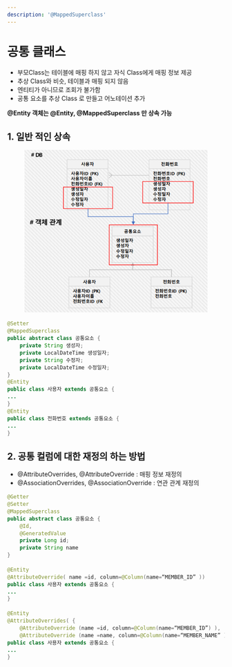 ```yaml
---
description: '@MappedSuperclass'
---
```


# 공통 클래스

* 부모Class는 테이블에 매핑 하지 않고 자식 Class에게 매핑 정보 제공
* 추상 Class와 비슷, 테이블과 매핑 되지 않음
* 엔티티가 아니므로 조회가 불가함
* 공통 요소를 추상 Class 로 만들고 어노테이션 추가

**@Entity 객체는 @Entity, @MappedSuperclass 만 상속 가능**

## 1. 일반 적인 상속

<figure><img src="../../.gitbook/assets/image (136).png" alt=""><figcaption></figcaption></figure>

```java
@Setter
@MappedSuperclass
public abstract class 공통요소 {​
    private String 생성자;​
    private LocalDateTime 생성일자;​
    private String 수정자;​
    private LocalDateTime 수정일자;
}
@Entity
public class 사용자 extends 공통요소 {
...
}
@Entity
public class 전화번호 extends 공통요소 {
...
}

```

## 2. 공통 컬럼에 대한 재정의 하는 방법

* @AttributeOverrides, @AttributeOverride : 매핑 정보 재정의
* @AssociationOverrides, @AssociationOverride : 연관 관계 재정의

```java
@Getter
@Setter
@MappedSuperclass
public abstract class 공통요소 {​
    @Id, 
    @GeneratedValue
    private Long id;
    private String name
}

@Entity
@AttributeOverride( name =id, column=@Column(name=“MEMBER_ID” ))
public class 사용자 extends 공통요소 {
...
}

@Entity
@AttributeOverrides( {
    @AttributeOverride (name =id, column=@Column(name=“MEMBER_ID”) ),
    @AttributeOverride (name =name, column=@Column(name=“MEMBER_NAME” )
public class 사용자 extends 공통요소 {
...
}
```


